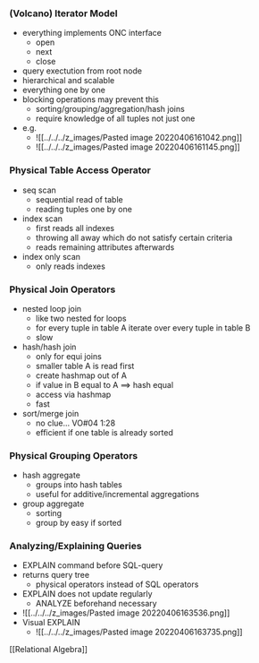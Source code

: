 ### (Volcano) Iterator Model
+ everything implements ONC interface
	+ open
	+ next
	+ close
+ query exectution from root node
+ hierarchical and scalable
+ everything one by one
+ blocking operations may prevent this
	+ sorting/grouping/aggregation/hash joins
	+ require knowledge of all tuples not just one
+ e.g. 
	+ ![[../../../z_images/Pasted image 20220406161042.png]]
	+ ![[../../../z_images/Pasted image 20220406161145.png]]

### Physical Table Access Operator
+ seq scan
	+ sequential read of table
	+ reading tuples one by one
+ index scan
	+ first reads all indexes
	+ throwing all away which do not satisfy certain criteria
	+ reads remaining attributes afterwards
+ index only scan
	+ only reads indexes

### Physical Join Operators
+ nested loop join
	+ like two nested for loops
	+ for every tuple in table A iterate over every tuple in table B
	+ slow
+ hash/hash join
	+ only for equi joins
	+ smaller table A is read first
	+ create hashmap out of A
	+ if value in B equal to A ==> hash equal
	+ access via hashmap
	+ fast
+ sort/merge join
	+ no clue... VO#04 1:28
	+ efficient if one table is already sorted


### Physical Grouping Operators
+ hash aggregate
	+ groups into hash tables
	+ useful for additive/incremental aggregations
+ group aggregate
	+ sorting
	+ group by easy if sorted

### Analyzing/Explaining Queries
+ EXPLAIN command before SQL-query
+  returns query tree
	+  physical operators instead of SQL operators
+  EXPLAIN does not update regularly
	+  ANALYZE beforehand necessary
+  ![[../../../z_images/Pasted image 20220406163536.png]]
+  Visual EXPLAIN
	+  ![[../../../z_images/Pasted image 20220406163735.png]]

[[Relational Algebra]]